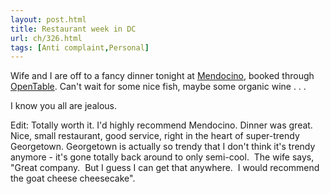 ```yaml
---
layout: post.html
title: Restaurant week in DC
url: ch/326.html
tags: [Anti complaint,Personal]
---
```

Wife and I are off to a fancy dinner tonight at [Mendocino](http://www.mendocinodc.com/), booked through [OpenTable](http://www.opentable.com). Can't wait for some nice fish, maybe some organic wine . . .

I know you all are jealous.

Edit:  Totally worth it. I'd highly recommend Mendocino. Dinner was great. Nice, small restaurant, good service, right in the heart of super-trendy Georgetown. Georgetown is actually so trendy that I don't think it's trendy anymore - it's gone totally back around to only semi-cool.  The wife says, "Great company.  But I guess I can get that anywhere.  I would recommend the goat cheese cheesecake".
